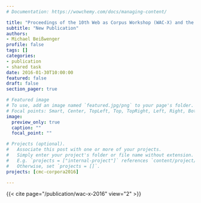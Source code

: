 ```yaml
---
# Documentation: https://wowchemy.com/docs/managing-content/

title: "Proceedings of the 10th Web as Corpus Workshop (WAC-X) and the EmpiriST Shared Task"
subtitle: "New Publication"
authors:
- Michael Beißwenger
profile: false
tags: []
categories:
- publication
- shared task
date: 2016-01-30T10:00:00
featured: false
draft: false
section_pager: true

# Featured image
# To use, add an image named `featured.jpg/png` to your page's folder.
# Focal points: Smart, Center, TopLeft, Top, TopRight, Left, Right, BottomLeft, Bottom, BottomRight.
image:
  preview_only: true
  caption: ""
  focal_point: ""

# Projects (optional).
#   Associate this post with one or more of your projects.
#   Simply enter your project's folder or file name without extension.
#   E.g. `projects = ["internal-project"]` references `content/project/deep-learning/index.md`.
#   Otherwise, set `projects = []`.
projects: [cmc-corpora2016]

---
```


{{< cite page="/publication/wac-x-2016" view="2" >}}
